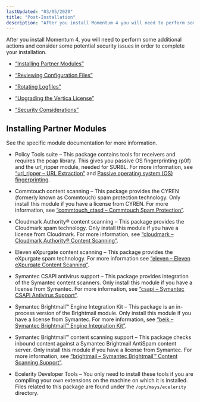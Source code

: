 ```yaml
---
lastUpdated: "03/05/2020"
title: "Post-Installation"
description: "After you install Momentum 4 you will need to perform some additional actions and consider some potential security issues in order to complete your installation Section 12 1 Installing Partner Modules Section 12 2 Reviewing Configuration Files Section 12 3 Rotating Logfiles Section 12 5 Upgrading the Vertica License Section..."
---
```



After you install Momentum 4, you will need to perform some additional actions and consider some potential security issues in order to complete your installation.

*   [“Installing Partner Modules”](/momentum/4/post-installation#install.additional.packages)

*   [“Reviewing Configuration Files”](/momentum/4/install-post-install-config)

*   [“Rotating Logfiles”](/momentum/4/install-post-install-rotate)

*   [“Upgrading the Vertica License”](/momentum/4/install-vertica-license)

*   [“Security Considerations”](/momentum/4/install-security-considerations)

## <a name="install.additional.packages"></a> Installing Partner Modules

See the specific module documentation for more information.

*   Policy Tools suite – This package contains tools for receivers and requires the pcap library. This gives you passive OS fingerprinting (p0f) and the url_ripper module, needed for SURBL. For more information, see [“url_ripper – URL Extraction”](/momentum/4/modules/url-ripper) and [Passive operating system (OS) fingerprinting](glossary#gloss-p0f "Passive operating system (OS) fingerprinting").

*   Commtouch content scanning – This package provides the CYREN (formerly known as Commtouch) spam protection technology. Only install this module if you have a license from CYREN. For more information, see [“commtouch_ctasd – Commtouch Spam Protection”](/momentum/4/modules/commtouch).

*   Cloudmark Authority® content scanning – This package provides the Cloudmark spam technology. Only install this module if you have a license from Cloudmark. For more information, see [“cloudmark – Cloudmark Authority® Content Scanning”](/momentum/4/modules/cloudmark).

*   Eleven eXpurgate content scanning – This package provides the eXpurgate spam technology. For more information see [“eleven – Eleven eXpurgate Content Scanning”](/momentum/4/modules/eleven).

*   Symantec CSAPI antivirus support – This package provides integration of the Symantec content scanners. Only install this module if you have a license from Symantec. For more information, see [“csapi – Symantec CSAPI Antivirus Support”](/momentum/4/modules/csapi).

*   Symantec Brightmail™ Engine Integration Kit – This package is an in-process version of the Brightmail module. Only install this module if you have a license from Symantec. For more information, see [“beik – Symantec Brightmail™ Engine Integration Kit”](/momentum/4/modules/beik).

*   Symantec Brightmail™ content scanning support – This package checks inbound content against a Symantec Brightmail AntiSpam content server. Only install this module if you have a license from Symantec. For more information, see [“brightmail – Symantec Brightmail™ Content Scanning Support”](/momentum/4/modules/brightmail).

*   Ecelerity Developer Tools – You only need to install these tools if you are compiling your own extensions on the machine on which it is installed. Files related to this package are found under the `/opt/msys/ecelerity` directory.